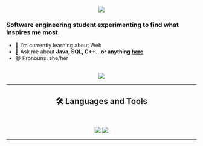<!--
**naiamartin/naiamartin** is a ✨ _special_ ✨ repository because its `README.md` (this file) appears on your GitHub profile.


Here are some ideas to get you started:

- 🔭 I’m currently working on ...
- 🌱 I’m currently learning ...
- 👯 I’m looking to collaborate on ...
- 🤔 I’m looking for help with ...
- 💬 Ask me about ...
- 📫 How to reach me: ...
- 😄 Pronouns: ...
- ⚡ Fun fact: ...
-->
<h1 align="center">
    <img src="https://readme-typing-svg.herokuapp.com/?font=Inter&size=48&center=true&vCenter=true&width=500&height=70&color=A259FF&duration=4000&lines=Hi:);+I'm+Naia+Martin!;" />
</h1>

### Software engineering student experimenting to find what inspires me most.
- 🌱 I’m currently learning about Web 
- 💬 Ask me about **Java, SQL, C++...or anything [here](https://github.com/{naiamartin}/{naiamartin}/issues)**
- 😄 Pronouns: she/her
   
<br>

<div align="center">
  <a href="naia.martin@opendeusto.es">
    <img src="https://img.shields.io/badge/Gmail-333333?style=for-the-badge&logo=gmail&logoColor=red" />
  </a>

<hr>

## 🛠️ Languages and Tools

<br>

<p align="center">
  <img src="https://skillicons.dev/icons?i=java,mongodb,SQL,C,C++,Python" />
  <img src="https://skillicons.dev/icons?i=html,figma" />
</p>

<hr>
